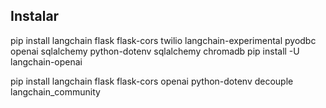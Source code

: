 ## Instalar
 pip install langchain flask flask-cors twilio langchain-experimental pyodbc openai sqlalchemy python-dotenv sqlalchemy chromadb
 pip install -U langchain-openai 

 pip install langchain flask flask-cors openai python-dotenv decouple langchain_community
